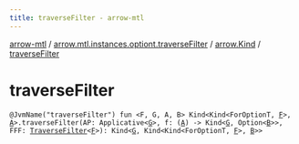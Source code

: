 ```yaml
---
title: traverseFilter - arrow-mtl
---
```


[arrow-mtl](../../index.html) / [arrow.mtl.instances.optiont.traverseFilter](../index.html) / [arrow.Kind](index.html) / [traverseFilter](./traverse-filter.html)

# traverseFilter

`@JvmName("traverseFilter") fun <F, G, A, B> Kind<Kind<ForOptionT, `[`F`](traverse-filter.html#F)`>, `[`A`](traverse-filter.html#A)`>.traverseFilter(AP: Applicative<`[`G`](traverse-filter.html#G)`>, f: (`[`A`](traverse-filter.html#A)`) -> Kind<`[`G`](traverse-filter.html#G)`, Option<`[`B`](traverse-filter.html#B)`>>, FFF: `[`TraverseFilter`](../../arrow.mtl.typeclasses/-traverse-filter/index.html)`<`[`F`](traverse-filter.html#F)`>): Kind<`[`G`](traverse-filter.html#G)`, Kind<Kind<ForOptionT, `[`F`](traverse-filter.html#F)`>, `[`B`](traverse-filter.html#B)`>>`